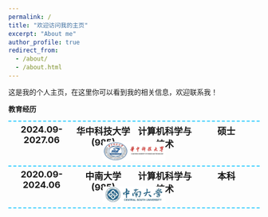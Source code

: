 ```yaml
---
permalink: /
title: "欢迎访问我的主页"
excerpt: "About me"
author_profile: true
redirect_from: 
  - /about/
  - /about.html
---
```


这是我的个人主页，在这里你可以看到我的相关信息，欢迎联系我！




**教育经历**

<div style="display:flex; flex-direction:column; flex-wrap:nowrap;border-top: 2px dashed #33ccff;border-bottom: 2px dashed #33ccff;">
	<div style="display:flex; flex-direction:row; flex-wrap:nowrap; align-content:center;margin:5px;">
        <div style="height:30px;width:25%;text-align:center;font-size:18px;font-weight:bold;">2024.09-2027.06</div>
        <div style="height:30px;width:25%;text-align:center;font-size:18px;font-weight:bold;">华中科技大学 (985) </div>
        <div style="height:30px;width:25%;text-align:center;font-size:18px;font-weight:bold;">计算机科学与技术</div>
        <div style="height:30px;width:25%;text-align:center;font-size:18px;font-weight:bold;">硕士</div>
    </div>
    <img src="../images/hust.jpg" style="height:25%;width:25%;margin:auto;margin-bottom:10px;">
</div>
<div style="display:flex; flex-direction:column; flex-wrap:nowrap;border-bottom: 2px dashed #33ccff;">
	<div style="display:flex; flex-direction:row; flex-wrap:nowrap; align-content:center;margin:5px;">
        <div style="height:30px;width:25%;text-align:center;font-size:18px;font-weight:bold;">2020.09-2024.06</div>
        <div style="height:30px;width:25%;text-align:center;font-size:18px;font-weight:bold;">中南大学 (985) </div>
        <div style="height:30px;width:25%;text-align:center;font-size:18px;font-weight:bold;">计算机科学与技术</div>
        <div style="height:30px;width:25%;text-align:center;font-size:18px;font-weight:bold;">本科</div>
    </div>
    <img src="../images/csu.jpg" style="height:25%;width:25%;margin:auto;margin-bottom:10px;">
</div>
